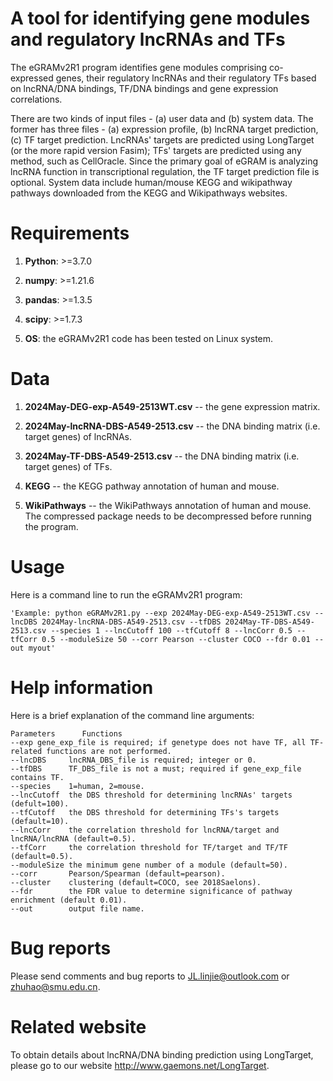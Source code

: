 # A tool for identifying gene modules and regulatory lncRNAs and TFs

The eGRAMv2R1 program identifies gene modules comprising co-expressed genes, their regulatory lncRNAs and their regulatory TFs based on lncRNA/DNA bindings, TF/DNA bindings and gene expression correlations.

There are two kinds of input files - (a) user data and (b) system data. The former has three files - (a) expression profile, (b) lncRNA target prediction, (c) TF target prediction. LncRNAs' targets are predicted using LongTarget (or the more rapid version Fasim); TFs' targets are predicted using any method, such as CellOracle. Since the primary goal of eGRAM is analyzing lncRNA function in transcriptional regulation, the TF target prediction file is optional. System data include human/mouse KEGG and wikipathway pathways downloaded from the KEGG and Wikipathways websites.

# Requirements
1. **Python**: >=3.7.0

2. **numpy**: >=1.21.6

3. **pandas**: >=1.3.5

4. **scipy**: >=1.7.3

5. **OS**: the eGRAMv2R1 code has been tested on Linux system.

# Data
1. **2024May-DEG-exp-A549-2513WT.csv**  --  the gene expression matrix.

2. **2024May-lncRNA-DBS-A549-2513.csv**  --  the DNA binding matrix (i.e. target genes) of lncRNAs.

3. **2024May-TF-DBS-A549-2513.csv**  --  the DNA binding matrix (i.e. target genes) of TFs.

4. **KEGG**  --  the KEGG pathway annotation of human and mouse.

5. **WikiPathways**  --  the WikiPathways annotation of human and mouse. The compressed package needs to be decompressed before running the program.

# Usage
Here is a command line to run the eGRAMv2R1 program:

```
'Example: python eGRAMv2R1.py --exp 2024May-DEG-exp-A549-2513WT.csv --lncDBS 2024May-lncRNA-DBS-A549-2513.csv --tfDBS 2024May-TF-DBS-A549-2513.csv --species 1 --lncCutoff 100 --tfCutoff 8 --lncCorr 0.5 --tfCorr 0.5 --moduleSize 50 --corr Pearson --cluster COCO --fdr 0.01 --out myout'
```

# Help information
Here is a brief explanation of the command line arguments:

```
Parameters      Functions
--exp gene_exp_file is required; if genetype does not have TF, all TF-related functions are not performed. 
--lncDBS     lncRNA_DBS_file is required; integer or 0. 
--tfDBS      TF_DBS_file is not a must; required if gene_exp_file contains TF.
--species    1=human, 2=mouse.
--lncCutoff  the DBS threshold for determining lncRNAs' targets (defult=100).
--tfCutoff   the DBS threshold for determining TFs's targets (default=10).
--lncCorr    the correlation threshold for lncRNA/target and lncRNA/lncRNA (default=0.5).
--tfCorr     the correlation threshold for TF/target and TF/TF (default=0.5).
--moduleSize the minimum gene number of a module (default=50).
--corr       Pearson/Spearman (default=pearson).
--cluster    clustering (default=COCO, see 2018Saelons).
--fdr        the FDR value to determine significance of pathway enrichment (default 0.01).
--out        output file name.
```

# Bug reports
Please send comments and bug reports to JL.linjie@outlook.com or zhuhao@smu.edu.cn.

# Related website
To obtain details about lncRNA/DNA binding prediction using LongTarget, please go to our website http://www.gaemons.net/LongTarget.
